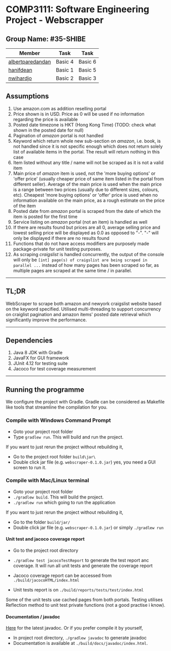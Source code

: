 # COMP3111: Software Engineering Project - Webscrapper

## Group Name: #35-SHIBE

| Member                                                   | Task    | Task    |
|----------------------------------------------------------|---------|---------|
| [albertparedandan](https://github.com/albertparedandan/) | Basic 4 | Basic 6 |
| [hanifdean](https://github.com/hanifdean/)               | Basic 1 | Basic 5 |
| [nwihardjo](https://github.com/nwihardjo/)               | Basic 2 | Basic 3 |

## Assumptions

1. Use amazon.com as addition reselling portal
2. Price shown is in USD. Price as 0 will be used if no information regarding the price is available
3. Posted date timezone is HKT (Hong Kong Time) (TODO: check what shown in the posted date for null)
4. Pagination of *amazon* portal is not handled
5. Keyword which return whole new sub-section on *amazon*, i.e. book, is not handled since it is not specific enough which does not return solely list of available items in the portal. The result will return nothing in this case
6. Item listed without any title / name will not be scraped as it is not a valid item
7. Main price of *amazon* item is used, not the 'more buying options' or 'offer price' (usually cheaper price of same item listed in the portal from different seller). Average of the main price is used when the main price is a range between two prices (usually due to different sizes, colours, etc). Cheapest 'more buying options' or 'offer' price is used when no information available on the main price, as a rough estimate on the price of the item
8. Posted date from *amazon* portal is scraped from the date of which the item is posted for the first time
9. Service listing on *amazon* portal (not an item) is handled as well
10. If there are results found but prices are all 0, average selling price and lowest selling price will be displayed as 0.0 as opposed to "-". "-" will only be displayed if there are no results found
11. Functions that do not have access modifiers are purposely made package-private for unit testing purposes.
12. As scraping *craigslist* is handled concurrently, the output of the console will only be ``` [int] page(s) of craigslist are being scraped in parallel ... ``` instead of how many pages has been scraped so far, as multiple pages are scraped at the same time / in parallel.



---

## TL;DR
WebScraper to scrape both amazon and newyork craigslist website based on the keyword specified. Utilised multi-threading to 
support concurrency on craiglist pagination and amazon items' posted date retrieval which significantly improve the performance.

---

## Dependencies

1. Java 8 JDK with Gradle
1. JavaFX for GUI framework
1. JUnit 4.12 for testing suite
1. Jacoco for test coverage measurement

---

## Running the programme

We configure the project with Gradle. Gradle can be considered as Makefile like tools that streamline the compilation for you.

### Compile with Windows Command Prompt 

- Goto your project root folder
- Type `gradlew run`. This will build and run the project. 

If you want to just rerun the project without rebuilding it, 
- Go to the project root folder `build\jar\` 
- Double click jar file (e.g. `webscraper-0.1.0.jar`) yes, you need a GUI screen to run it. 

### Compile with Mac/Linux terminal 

- Goto your project root folder
- `./gradlew build`. This will build the project.
- `./gradlew run` which going to run the application 

If you want to just rerun the project without rebuilding it, 
- Go to the folder `build/jar/` 
- Double click jar file (e.g. `webscraper-0.1.0.jar`) or simply `./gradlew run`

#### Unit test and jacoco coverage report

- Go to the project root directory
- `./gradlew test jacocoTestReport` to generate the test report anc coverage. It will run all unit tests and generate the coverage report 

- Jacoco coverage report can be accessed from `./build/jacocoHTML/index.html` 
- Unit tests report is on `./build/reports/tests/test/index.html`

Some of the unit tests use cached pages from both portals. Testing utilises Reflection method to unit test private functions (not a good practise i know).

#### Documentation / javadoc

[Here](https://nwihardjo.github.io/Java-Webscrapper/) for the latest javadoc. Or if you prefer compile it by yourself,

- In project root directory, `./gradlew javadoc` to generate javadoc
- Documentation is available at `./build/docs/javadoc/index.html`.
